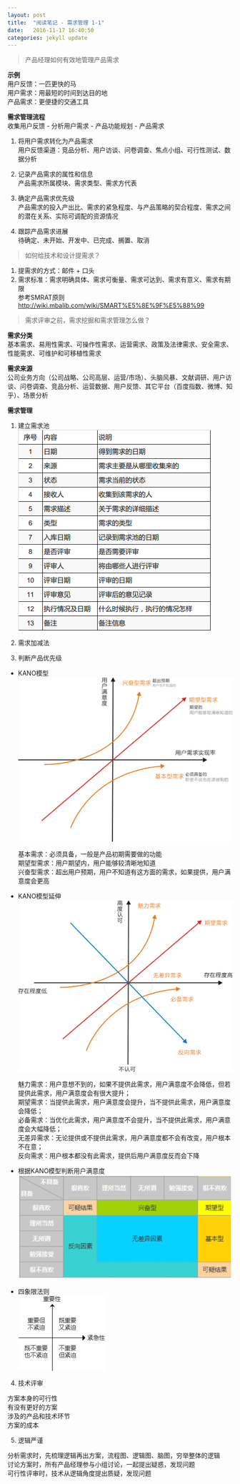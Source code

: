 ```yaml
---
layout: post
title:  "阅读笔记 - 需求管理 1-1"
date:   2016-11-17 16:40:50
categories: jekyll update
---
```


> 产品经理如何有效地管理产品需求

**示例**  
用户反馈：一匹更快的马  
用户需求：用最短的时间到达目的地  
产品需求：更便捷的交通工具    

**需求管理流程**  
收集用户反馈 - 分析用户需求 - 产品功能规划 - 产品需求  

1. 将用户需求转化为产品需求  
用户反馈渠道：竞品分析、用户访谈、问卷调查、焦点小组、可行性测试、数据分析

2. 记录产品需求的属性和信息  
产品需求所属模块、需求类型、需求方代表

3. 确定产品需求优先级  
产品需求的投入产出比、需求的紧急程度、与产品策略的契合程度、需求之间的潜在关系、实际可调配的资源情况

4. 跟踪产品需求进展    
待确定、未开始、开发中、已完成、搁置、取消  

> 如何给技术和设计提需求？   

1. 提需求的方式：邮件 + 口头  
2. 需求标准：需求明确具体、需求可衡量、需求可达到、需求有意义、需求有期限  
参考SMRAT原则  <http://wiki.mbalib.com/wiki/SMART%E5%8E%9F%E5%88%99>

> 需求评审之前，需求挖掘和需求管理怎么做？

**需求分类**  
基本需求、易用性需求、可操作性需求、运营需求、政策及法律需求、安全需求、性能需求、可维护和可移植性需求  

**需求来源**  
公司业务方向（公司战略、公司高层、运营/市场）、头脑风暴、文献调研、用户访谈、问卷调查、竞品分析、运营数据、用户反馈、其它平台（百度指数、微博、知乎）、场景分析  

**需求管理**  

1. 建立需求池  
![需求池样式](/image/需求池表格.jpg)

2. 需求加减法

3. 判断产品优先级  

- KANO模型
![KANO模型](/image/KANO模型.png)  

  基本需求：必须具备，一般是产品初期需要做的功能  
  期望型需求：用户期望内，用户能够较清晰地知道   
  兴奋型需求：超出用户预期，用户不知道有这方面的需求，如果提供，用户满意度会更高  

- KANO模型延伸
![KANO模型延伸](/image/KANO模型延伸.png)  

  魅力需求：用户意想不到的，如果不提供此需求，用户满意度不会降低，但若提供此需求，用户满意度会有很大提升；  
  期望需求：当提供此需求，用户满意度会提升，当不提供此需求，用户满意度会降低；  
  必备需求：当优化此需求，用户满意度不会提升，当不提供此需求，用户满意度会大幅降低；  
  无差异需求：无论提供或不提供此需求，用户满意度都不会有改变，用户根本不在意；  
  反向需求：用户根本都没有此需求，提供后用户满意度反而会下降  

- 根据KANO模型判断用户满意度  
![KANO模型结果](/image/KANO模型结果.png)

- 四象限法则  
![四象限法则](/image/四象限法则.png)

4. 技术评审  

  方案本身的可行性  
  有没有更好的方案  
  涉及的产品和技术环节  
  方案的成本  

5. 逻辑严谨

  分析需求时，先梳理逻辑再出方案，流程图、逻辑图、脑图，穷举整体的逻辑  
  讨论方案时，所有产品经理参与小组讨论，一起提出疑惑，发现问题  
  可行性评审时，技术从逻辑角度提出质疑，发现问题




